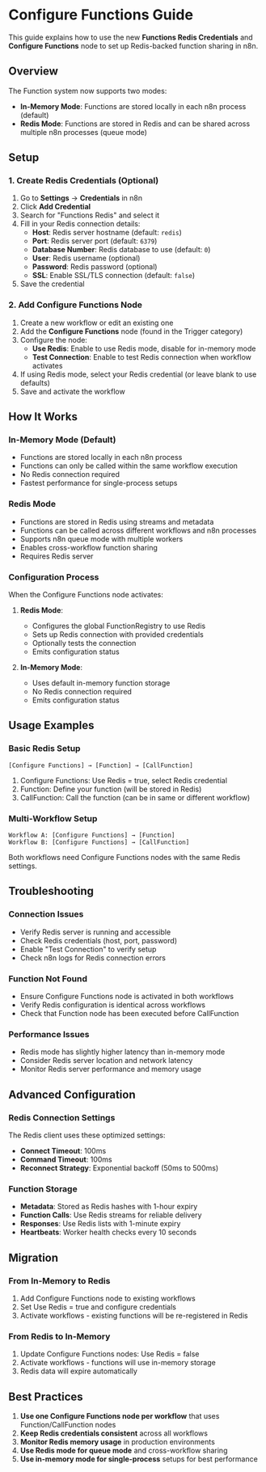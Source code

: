 # Configure Functions Guide

This guide explains how to use the new **Functions Redis Credentials** and **Configure Functions** node to set up Redis-backed function sharing in n8n.

## Overview

The Function system now supports two modes:
- **In-Memory Mode**: Functions are stored locally in each n8n process (default)
- **Redis Mode**: Functions are stored in Redis and can be shared across multiple n8n processes (queue mode)

## Setup

### 1. Create Redis Credentials (Optional)

1. Go to **Settings** → **Credentials** in n8n
2. Click **Add Credential**
3. Search for "Functions Redis" and select it
4. Fill in your Redis connection details:
   - **Host**: Redis server hostname (default: `redis`)
   - **Port**: Redis server port (default: `6379`)
   - **Database Number**: Redis database to use (default: `0`)
   - **User**: Redis username (optional)
   - **Password**: Redis password (optional)
   - **SSL**: Enable SSL/TLS connection (default: `false`)
5. Save the credential

### 2. Add Configure Functions Node

1. Create a new workflow or edit an existing one
2. Add the **Configure Functions** node (found in the Trigger category)
3. Configure the node:
   - **Use Redis**: Enable to use Redis mode, disable for in-memory mode
   - **Test Connection**: Enable to test Redis connection when workflow activates
4. If using Redis mode, select your Redis credential (or leave blank to use defaults)
5. Save and activate the workflow

## How It Works

### In-Memory Mode (Default)
- Functions are stored locally in each n8n process
- Functions can only be called within the same workflow execution
- No Redis connection required
- Fastest performance for single-process setups

### Redis Mode
- Functions are stored in Redis using streams and metadata
- Functions can be called across different workflows and n8n processes
- Supports n8n queue mode with multiple workers
- Enables cross-workflow function sharing
- Requires Redis server

### Configuration Process

When the Configure Functions node activates:

1. **Redis Mode**: 
   - Configures the global FunctionRegistry to use Redis
   - Sets up Redis connection with provided credentials
   - Optionally tests the connection
   - Emits configuration status

2. **In-Memory Mode**:
   - Uses default in-memory function storage
   - No Redis connection required
   - Emits configuration status

## Usage Examples

### Basic Redis Setup
```
[Configure Functions] → [Function] → [CallFunction]
```

1. Configure Functions: Use Redis = true, select Redis credential
2. Function: Define your function (will be stored in Redis)
3. CallFunction: Call the function (can be in same or different workflow)

### Multi-Workflow Setup
```
Workflow A: [Configure Functions] → [Function]
Workflow B: [Configure Functions] → [CallFunction]
```

Both workflows need Configure Functions nodes with the same Redis settings.

## Troubleshooting

### Connection Issues
- Verify Redis server is running and accessible
- Check Redis credentials (host, port, password)
- Enable "Test Connection" to verify setup
- Check n8n logs for Redis connection errors

### Function Not Found
- Ensure Configure Functions node is activated in both workflows
- Verify Redis configuration is identical across workflows
- Check that Function node has been executed before CallFunction

### Performance Issues
- Redis mode has slightly higher latency than in-memory mode
- Consider Redis server location and network latency
- Monitor Redis server performance and memory usage

## Advanced Configuration

### Redis Connection Settings
The Redis client uses these optimized settings:
- **Connect Timeout**: 100ms
- **Command Timeout**: 100ms
- **Reconnect Strategy**: Exponential backoff (50ms to 500ms)

### Function Storage
- **Metadata**: Stored as Redis hashes with 1-hour expiry
- **Function Calls**: Use Redis streams for reliable delivery
- **Responses**: Use Redis lists with 1-minute expiry
- **Heartbeats**: Worker health checks every 10 seconds

## Migration

### From In-Memory to Redis
1. Add Configure Functions node to existing workflows
2. Set Use Redis = true and configure credentials
3. Activate workflows - existing functions will be re-registered in Redis

### From Redis to In-Memory
1. Update Configure Functions nodes: Use Redis = false
2. Activate workflows - functions will use in-memory storage
3. Redis data will expire automatically

## Best Practices

1. **Use one Configure Functions node per workflow** that uses Function/CallFunction nodes
2. **Keep Redis credentials consistent** across all workflows
3. **Monitor Redis memory usage** in production environments
4. **Use Redis mode for queue mode** and cross-workflow sharing
5. **Use in-memory mode for single-process** setups for best performance